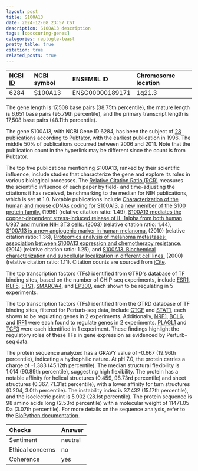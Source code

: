 ```yaml
---
layout: post
title: S100A13
date: 2024-12-08 23:57 CST
description: S100A13 description
tags: [cooccuring-genes]
categories: replogle-least
pretty_table: true
citation: true
related_posts: true
---
```




| [NCBI ID](https://www.ncbi.nlm.nih.gov/gene/6284) | NCBI symbol | ENSEMBL ID | Chromosome location |
| :-------- | :------- | :-------- | :------- |
| 6284  | S100A13 | ENSG00000189171 | 1q21.3 |



The gene length is 17,508 base pairs (38.75th percentile), the mature length is 6,651 base pairs (95.79th percentile), and the primary transcript length is 17,508 base pairs (48.11th percentile).


The gene S100A13, with NCBI Gene ID 6284, has been the subject of [28 publications](https://pubmed.ncbi.nlm.nih.gov/?term=%22S100A13%22) according to [Pubtator](https://academic.oup.com/nar/article/47/W1/W587/5494727), with the earliest publication in 1996. The middle 50% of publications occurred between 2006 and 2011. Note that the publication count in the hyperlink may be different since the count is from Pubtator.


The top five publications mentioning S100A13, ranked by their scientific influence, include studies that characterize the gene and explore its roles in various biological processes. The [Relative Citation Ratio (RCR)](https://journals.plos.org/plosbiology/article?id=10.1371/journal.pbio.1002541) measures the scientific influence of each paper by field- and time-adjusting the citations it has received, benchmarking to the median for NIH publications, which is set at 1.0. Notable publications include [Characterization of the human and mouse cDNAs coding for S100A13, a new member of the S100 protein family.](https://pubmed.ncbi.nlm.nih.gov/8878558) (1996) (relative citation ratio: 1.49), [S100A13 mediates the copper-dependent stress-induced release of IL-1alpha from both human U937 and murine NIH 3T3 cells.](https://pubmed.ncbi.nlm.nih.gov/12746488) (2003) (relative citation ratio: 1.44), [S100A13 is a new angiogenic marker in human melanoma.](https://pubmed.ncbi.nlm.nih.gov/20208480) (2010) (relative citation ratio: 1.36), [Proteomics analysis of melanoma metastases: association between S100A13 expression and chemotherapy resistance.](https://pubmed.ncbi.nlm.nih.gov/24722184) (2014) (relative citation ratio: 1.25), and [S100A13. Biochemical characterization and subcellular localization in different cell lines.](https://pubmed.ncbi.nlm.nih.gov/10722710) (2000) (relative citation ratio: 1.11). Citation counts are sourced from [iCite](https://icite.od.nih.gov).





The top transcription factors (TFs) identified from GTRD's database of TF binding sites, based on the number of CHIP-seq experiments, include [ESR1](https://www.ncbi.nlm.nih.gov/gene/2099), [KLF5](https://www.ncbi.nlm.nih.gov/gene/688), [ETS1](https://www.ncbi.nlm.nih.gov/gene/2113), [SMARCA4](https://www.ncbi.nlm.nih.gov/gene/6597), and [EP300](https://www.ncbi.nlm.nih.gov/gene/2033), each shown to be regulating in 5 experiments.


The top transcription factors (TFs) identified from the GTRD database of TF binding sites, filtered for Perturb-seq data, include [CTCF](https://www.ncbi.nlm.nih.gov/gene/6829) and [STAT1](https://www.ncbi.nlm.nih.gov/gene/6872), each shown to be regulating genes in 2 experiments. Additionally, [NRF1](https://www.ncbi.nlm.nih.gov/gene/2623), [BCL6](https://www.ncbi.nlm.nih.gov/gene/8243), and [IRF1](https://www.ncbi.nlm.nih.gov/gene/9126) were each found to regulate genes in 2 experiments. [PLAGL1](https://www.ncbi.nlm.nih.gov/gene/8861) and [TCF3](https://www.ncbi.nlm.nih.gov/gene/9968) were each identified in 1 experiment. These findings highlight the regulatory roles of these TFs in gene expression as evidenced by Perturb-seq data.








The protein sequence analyzed has a GRAVY value of -0.667 (19.96th percentile), indicating a hydrophilic nature. At pH 7.0, the protein carries a charge of -1.383 (45.12th percentile). The median structural flexibility is 1.014 (90.89th percentile), suggesting high flexibility. The protein has a notable affinity for helical structures (0.459, 98.73rd percentile) and sheet structures (0.367, 71.31st percentile), with a lower affinity for turn structures (0.204, 3.0th percentile). The instability index is 37.432 (15.17th percentile), and the isoelectric point is 5.902 (28.1st percentile). The protein sequence is 98 amino acids long (2.53rd percentile) with a molecular weight of 11471.05 Da (3.07th percentile). For more details on the sequence analysis, refer to the [BioPython documentation](https://biopython.org/docs/1.75/api/Bio.SeqUtils.ProtParam.html).



| Checks    | Answer |
| :-------- | :------- |
| Sentiment  | neutral   |
| Ethical concerns | no     |
| Coherence    | yes    |